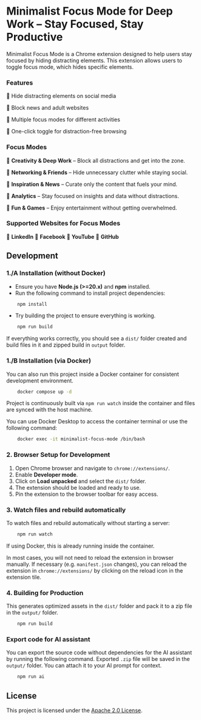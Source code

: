 # Minimalist Focus Mode for Deep Work – Stay Focused, Stay Productive

Minimalist Focus Mode is a Chrome extension designed to help users stay focused by hiding distracting elements. This
extension allows users to toggle focus mode, which hides specific elements.

### Features

🔹 Hide distracting elements on social media

🔹 Block news and adult websites

🔹 Multiple focus modes for different activities

🔹 One-click toggle for distraction-free browsing

### Focus Modes

🔹 **Creativity & Deep Work** – Block all distractions and get into the zone.

🔹 **Networking & Friends** – Hide unnecessary clutter while staying social.

🔹 **Inspiration & News** – Curate only the content that fuels your mind.

🔹 **Analytics** – Stay focused on insights and data without distractions.

🔹 **Fun & Games** – Enjoy entertainment without getting overwhelmed.

### Supported Websites for Focus Modes

🔹 **LinkedIn**
🔹 **Facebook**
🔹 **YouTube**
🔹 **GitHub**

## Development

### 1./A Installation (without Docker)

- Ensure you have **Node.js (>=20.x)** and **npm** installed.
- Run the following command to install project dependencies:

```sh
    npm install
```

- Try building the project to ensure everything is working.

```sh
    npm run build
```

If everything works correctly, you should see a `dist/` folder created and build
files in it and zipped build in `output` folder.

### 1./B Installation (via Docker)

You can also run this project inside a Docker container for consistent development environment.

```sh
    docker compose up -d
```

Project is continuously built via `npm run watch` inside the container and files are synced with the host machine.

You can use Docker Desktop to access the container terminal or use the following command:

```sh
    docker exec -it minimalist-focus-mode /bin/bash
```

### 2. Browser Setup for Development

1. Open Chrome browser and navigate to `chrome://extensions/`.
2. Enable **Developer mode**.
3. Click on **Load unpacked** and select the `dist/` folder.
4. The extension should be loaded and ready to use.
5. Pin the extension to the browser toolbar for easy access.

### 3. Watch files and rebuild automatically

To watch files and rebuild automatically without starting a server:

```sh
    npm run watch
```

If using Docker, this is already running inside the container.

In most cases, you will not need to reload the extension in browser manually.
If necessary (e.g. `manifest.json` changes), you can reload the extension in `chrome://extensions/` by clicking on the
reload icon in the extension
tile.

### 4. Building for Production

This generates optimized assets in the `dist/` folder and pack it to a zip file in the `output/` folder.

```sh
    npm run build
```

### Export code for AI assistant

You can export the source code without dependencies for the AI assistant by running the following command.
Exported `.zip` file will be saved in the `output/` folder.
You can attach it to your AI prompt for context.

```sh
    npm run ai
```

## License

This project is licensed under the [Apache 2.0 License](LICENSE).
